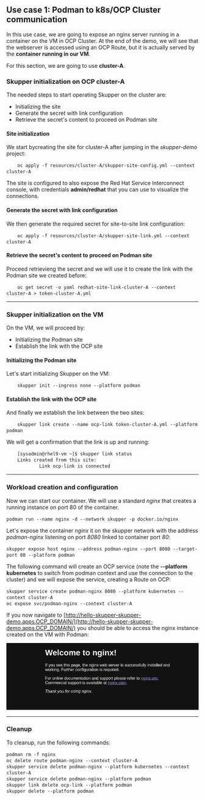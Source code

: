 ## Use case 1: Podman to k8s/OCP Cluster communication

In this use case, we are going to expose an nginx server running in a container on the VM in OCP Cluster.
At the end of the demo, we will see that the webserver is accessed using an OCP Route, but it is actually served by the **container running in our VM**.

For this section, we are going to use **cluster-A**.

### Skupper initialization on OCP cluster-A

The needed steps to start operating Skupper on the cluster are:

- Initializing the site
- Generate the secret with link configuration
- Retrieve the secret's content to proceed on Podman site

#### Site initialization

We start bycreating the site for cluster-A after jumping in the _skupper-demo_ project:

```shell
    oc apply -f resources/cluster-A/skupper-site-config.yml --context cluster-A
```

The site is configured to also expose the Red Hat Service Interconnect console, with credentials **admin/redhat** that you can use to visualize the connections.

#### Generate the secret with link configuration

We then generate the required secret for site-to-site link configuration:

```shell
    oc apply -f resources/cluster-A/skupper-site-link.yml --context cluster-A
```

#### Retrieve the secret's content to proceed on Podman site

Proceed retrievieng the secret and we will use it to create the link with the Podman site we created before:

```shell
    oc get secret -o yaml redhat-site-link-cluster-A --context cluster-A > token-cluster-A.yml
```

---

### Skupper initialization on the VM

On the VM, we will proceed by:

- Initializing the Podman site
- Establish the link with the OCP site

#### Initializing the Podman site

Let's start initializing Skupper on the VM:

```shell
    skupper init --ingress none --platform podman
```

#### Establish the link with the OCP site

And finally we establish the link between the two sites:

```shell
    skupper link create --name ocp-link token-cluster-A.yml --platform podman
```

We will get a confirmation that the link is up and running:

```shell
    [sysadmin@rhel9-vm ~]$ skupper link status
    Links created from this site:
            Link ocp-link is connected
```

---

### Workload creation and configuration

Now we can start our container. We will use a standard _nginx_ that creates a running instance on port 80 of the container.

```shell
podman run --name nginx -d --network skupper -p docker.io/nginx
```

Let's expose the container _nginx_ it on the skupper network with the address _podman-nginx_ listening on port _8080_ linked to container port _80_:

```shell
skupper expose host nginx --address podman-nginx --port 8080 --target-port 80 --platform podman
```

The following command will create an OCP service (note the **--platform kubernetes** to switch from podman context and use the connection to the cluster) and we will expose the service, creating a Route on OCP:

```shell
skupper service create podman-nginx 8080 --platform kubernetes --context cluster-A
oc expose svc/podman-nginx --context cluster-A
```

If you now navigate to [http://hello-skupper-skupper-demo.apps.OCP_DOMAIN/](http://hello-skupper-skupper-demo.apps.OCP_DOMAIN/) you should be able to access the nginx instance created on the VM with Podman:

![](_assets/hello-nginx.png)

---

### Cleanup

To cleanup, run the following commands:

```shell
podman rm -f nginx
oc delete route podman-nginx --context cluster-A
skupper service delete podman-nginx --platform kubernetes --context cluster-A
skupper service delete podman-nginx --platform podman
skupper link delete ocp-link --platform podman
skupper delete --platform podman
```
